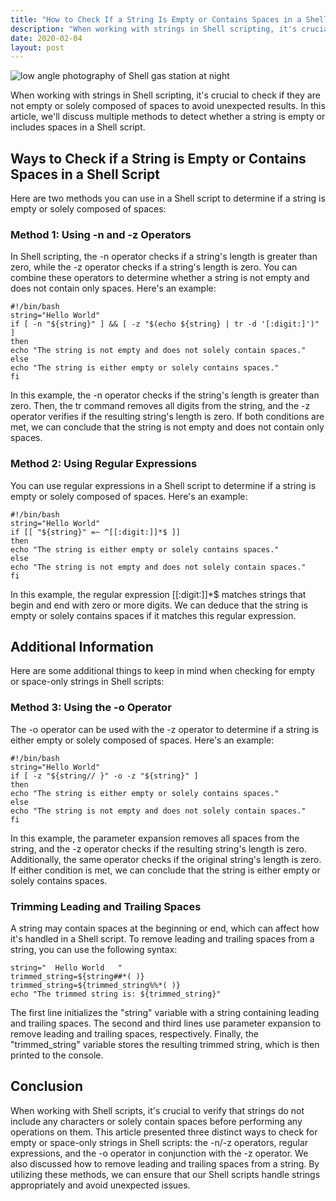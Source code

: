 ```yaml
---
title: "How to Check If a String Is Empty or Contains Spaces in a Shell Script"
description: "When working with strings in Shell scripting, it's crucial to check if they are not empty or solely composed of spaces to avoid unexpected results. In this article, we'll discuss multiple methods to detect whether a string is empty or includes spaces in a Shell script."
date: 2020-02-04
layout: post
---
```


<article>
  <img alt="low angle photography of Shell gas station at night" src="https://images.unsplash.com/photo-1545262810-77515befe149?crop=entropy&amp;cs=tinysrgb&amp;fit=max&amp;fm=jpg&amp;ixid=Mnw0NDU0ODN8MHwxfHNlYXJjaHwxfHxIb3clMjB0byUyMENoZWNrJTIwaWYlMjBhJTIwU3RyaW5nJTIwaXMlMjBFbXB0eSUyMG9yJTIwQ29udGFpbnMlMjBTcGFjZXMlMjBpbiUyMGElMjBTaGVsbCUyMFNjcmlwdHxlbnwwfDB8fHwxNjgzNjYwOTcx&amp;ixlib=rb-4.0.3&amp;q=80&amp;w=1080"/>
  <p>When working with strings in Shell scripting, it's crucial to check if they are not empty or solely composed of spaces to avoid unexpected results. In this article, we'll discuss multiple methods to detect whether a string is empty or includes spaces in a Shell script.</p>
  <h2>Ways to Check if a String is Empty or Contains Spaces in a Shell Script</h2>
  <p>Here are two methods you can use in a Shell script to determine if a string is empty or solely composed of spaces:</p>
  <h3>Method 1: Using -n and -z Operators</h3>
  <p>In Shell scripting, the -n operator checks if a string's length is greater than zero, while the -z operator checks if a string's length is zero. You can combine these operators to determine whether a string is not empty and does not contain only spaces. Here's an example:</p>
  <pre><code>#!/bin/bash
string="Hello World"
if [ -n "${string}" ] &amp;&amp; [ -z "$(echo ${string} | tr -d '[:digit:]')" ]
then
echo "The string is not empty and does not solely contain spaces."
else
echo "The string is either empty or solely contains spaces."
fi</code></pre>
  <p>In this example, the -n operator checks if the string's length is greater than zero. Then, the tr command removes all digits from the string, and the -z operator verifies if the resulting string's length is zero. If both conditions are met, we can conclude that the string is not empty and does not contain only spaces.</p>
  <h3>Method 2: Using Regular Expressions</h3>
  <p>You can use regular expressions in a Shell script to determine if a string is empty or solely composed of spaces. Here's an example:</p>
  <pre><code>#!/bin/bash
string="Hello World"
if [[ "${string}" =~ ^[[:digit:]]*$ ]]
then
echo "The string is either empty or solely contains spaces."
else
echo "The string is not empty and does not solely contain spaces."
fi</code></pre>
  <p>In this example, the regular expression [[:digit:]]*$ matches strings that begin and end with zero or more digits. We can deduce that the string is empty or solely contains spaces if it matches this regular expression.</p>
  <h2>Additional Information</h2>
  <p>Here are some additional things to keep in mind when checking for empty or space-only strings in Shell scripts:</p>
  <h3>Method 3: Using the -o Operator</h3>
  <p>The -o operator can be used with the -z operator to determine if a string is either empty or solely composed of spaces. Here's an example:</p>
  <pre><code>#!/bin/bash
string="Hello World"
if [ -z "${string// }" -o -z "${string}" ]
then
echo "The string is either empty or solely contains spaces."
else
echo "The string is not empty and does not solely contain spaces."
fi</code></pre>
  <p>In this example, the parameter expansion removes all spaces from the string, and the -z operator checks if the resulting string's length is zero. Additionally, the same operator checks if the original string's length is zero. If either condition is met, we can conclude that the string is either empty or solely contains spaces.</p>
  <h3>Trimming Leading and Trailing Spaces</h3>
  <p>A string may contain spaces at the beginning or end, which can affect how it's handled in a Shell script. To remove leading and trailing spaces from a string, you can use the following syntax:</p>
  <pre><code>string="  Hello World   "
trimmed_string=${string##*( )}
trimmed_string=${trimmed_string%%*( )}
echo "The trimmed string is: ${trimmed_string}"</code></pre>
  <p>The first line initializes the "string" variable with a string containing leading and trailing spaces. The second and third lines use parameter expansion to remove leading and trailing spaces, respectively. Finally, the "trimmed_string" variable stores the resulting trimmed string, which is then printed to the console.</p>
  <h2>Conclusion</h2>
  <p>When working with Shell scripts, it's crucial to verify that strings do not include any characters or solely contain spaces before performing any operations on them. This article presented three distinct ways to check for empty or space-only strings in Shell scripts: the -n/-z operators, regular expressions, and the -o operator in conjunction with the -z operator. We also discussed how to remove leading and trailing spaces from a string. By utilizing these methods, we can ensure that our Shell scripts handle strings appropriately and avoid unexpected issues.</p>
</article>